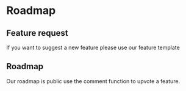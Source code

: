# Roadmap

## Feature request
If you want to suggest a new feature please use our feature template 

## Roadmap
Our roadmap is public use the comment function to upvote a feature. 
